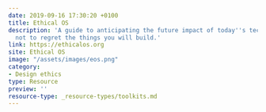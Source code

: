 ```yaml
---
date: 2019-09-16 17:30:20 +0100
title: Ethical OS
description: 'A guide to anticipating the future impact of today''s technology. Or: How
  not to regret the things you will build.'
link: https://ethicalos.org
site: Ethical OS
image: "/assets/images/eos.png"
category:
- Design ethics
type: Resource
preview: ''
resource-type: _resource-types/toolkits.md
---
```

